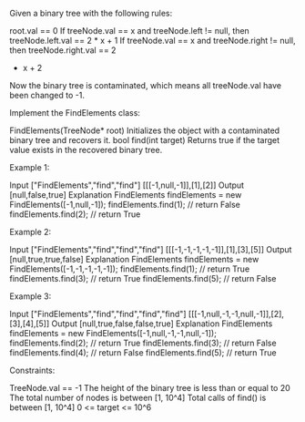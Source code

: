 Given a binary tree with the following rules:


root.val == 0
If treeNode.val == x and treeNode.left != null, then treeNode.left.val == 2 *
x + 1
If treeNode.val == x and treeNode.right != null, then treeNode.right.val == 2
* x + 2


Now the binary tree is contaminated, which means all treeNode.val have been
changed to -1.

Implement the FindElements class:


FindElements(TreeNode* root) Initializes the object with a contaminated
binary tree and recovers it.
bool find(int target) Returns true if the target value exists in the
recovered binary tree.



Example 1:


Input
["FindElements","find","find"]
[[[-1,null,-1]],[1],[2]]
Output
[null,false,true]
Explanation
FindElements findElements = new FindElements([-1,null,-1]); 
findElements.find(1); // return False 
findElements.find(2); // return True 

Example 2:


Input
["FindElements","find","find","find"]
[[[-1,-1,-1,-1,-1]],[1],[3],[5]]
Output
[null,true,true,false]
Explanation
FindElements findElements = new FindElements([-1,-1,-1,-1,-1]);
findElements.find(1); // return True
findElements.find(3); // return True
findElements.find(5); // return False

Example 3:


Input
["FindElements","find","find","find","find"]
[[[-1,null,-1,-1,null,-1]],[2],[3],[4],[5]]
Output
[null,true,false,false,true]
Explanation
FindElements findElements = new FindElements([-1,null,-1,-1,null,-1]);
findElements.find(2); // return True
findElements.find(3); // return False
findElements.find(4); // return False
findElements.find(5); // return True



Constraints:


TreeNode.val == -1
The height of the binary tree is less than or equal to 20
The total number of nodes is between [1, 10^4]
Total calls of find() is between [1, 10^4]
0 <= target <= 10^6




